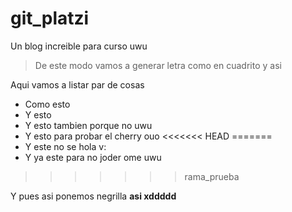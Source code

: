 # git_platzi
Un blog increible para curso uwu
> De este modo vamos a generar letra como en cuadrito y asi

Aqui vamos a listar par de cosas
* Como esto
* Y esto
* Y esto tambien porque no uwu
* Y esto para probar el cherry ouo
<<<<<<< HEAD
=======
* Y este no se hola v:
* Y ya este para no joder ome uwu
>>>>>>> rama_prueba

Y pues asi ponemos negrilla **asi xddddd**